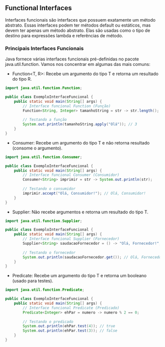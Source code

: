 ## Functional Interfaces
Interfaces funcionais são interfaces que possuem exatamente um método abstrato. Essas interfaces podem ter métodos default ou estáticos, mas devem ter apenas um método abstrato. Elas são usadas como o tipo de destino para expressões lambda e referências de método.

### Principais Interfaces Funcionais
Java fornece várias interfaces funcionais pré-definidas no pacote java.util.function. Vamos nos concentrar em algumas das mais comuns:

- Function<T, R>: Recebe um argumento do tipo T e retorna um resultado do tipo R.
```java
import java.util.function.Function;

public class ExemploInterfaceFuncional {
    public static void main(String[] args) {
        // Interface funcional Function (Função)
        Function<String, Integer> tamanhoString = str -> str.length();
        
        // Testando a função
        System.out.println(tamanhoString.apply("Olá")); // 3
    }
}

```
- Consumer<T>: Recebe um argumento do tipo T e não retorna resultado (consome o argumento).
```java
import java.util.function.Consumer;

public class ExemploInterfaceFuncional {
    public static void main(String[] args) {
        // Interface funcional Consumer (Consumidor)
        Consumer<String> imprimir = str -> System.out.println(str);
        
        // Testando o consumidor
        imprimir.accept("Olá, Consumidor!"); // Olá, Consumidor!
    }
}

```
- Supplier<T>: Não recebe argumentos e retorna um resultado do tipo T.
```java
import java.util.function.Supplier;

public class ExemploInterfaceFuncional {
    public static void main(String[] args) {
        // Interface funcional Supplier (Fornecedor)
        Supplier<String> saudacaoFornecedor = () -> "Olá, Fornecedor!";
        
        // Testando o fornecedor
        System.out.println(saudacaoFornecedor.get()); // Olá, Fornecedor!
    }
}

```
- Predicate<T>: Recebe um argumento do tipo T e retorna um booleano (usado para testes).
```java
import java.util.function.Predicate;

public class ExemploInterfaceFuncional {
    public static void main(String[] args) {
        // Interface funcional Predicate (Predicado)
        Predicate<Integer> ehPar = numero -> numero % 2 == 0;
        
        // Testando o predicado
        System.out.println(ehPar.test(4)); // true
        System.out.println(ehPar.test(3)); // false
    }
}

```